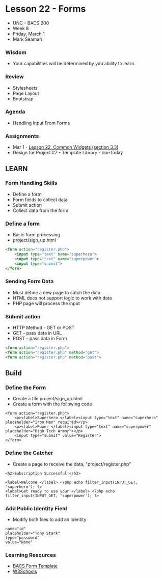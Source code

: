 # Lesson 22 - Forms

* UNC - BACS 200
* Week 8
* Friday, March 1
* Mark Seaman


### Wisdom
* Your capabilities will be determined by you ability to learn.


### Review
* Stylesheets
* Page Layout
* Bootstrap


### Agenda
* Handling Input From Forms


### Assignments
* Mar 1 - [Lesson 22. Common Widgets (section 3.3)](https://learn.zybooks.com/zybook/UNCOBACS200SeamanSpring2019/chapter/3/section/3)
* Design for Project #7 - Template Library - due today



## LEARN

### Form Handling Skills
* Define a form
* Form fields to collect data
* Submit action
* Collect data from the form


### Define a form
* Basic form processing
* project/sign_up.html

```html
<form action="register.php">
    <input type="text" name="superhero">
    <input type="text" name="superpower">
    <input type="submit">
</form>
```


### Sending Form Data 
* Must define a new page to catch the data
* HTML does not support logic to work with data
* PHP page will process the input


### Submit action
* HTTP Method - GET or POST
* GET - pass data in URL
* POST - pass data in Form

```html
<form action="register.php">
<form action="register.php" method="get">
<form action="register.php" method="post">
```



## Build

### Define the Form
* Create a file project/sign_up.html
* Create a form with the following code

```
<form action="register.php">
    <p><label>Superhero </label><input type="text" name="superhero" placeholder="Iron Man" required></p>
    <p><label>Power </label><input type="text" name="superpower" placeholder="High Tech Armor"></p>
    <input type="submit" value="Register">
</form>
```


### Define the Catcher
* Create a page to receive the data, "project/register.php"

```
<h2>Subscription Successful!</h2>

<label>Welcome </label> <?php echo filter_input(INPUT_GET, 'superhero'); ?>
<label>Get ready to use your </label> <?php echo filter_input(INPUT_GET, 'superpower'); ?>

```


### Add Public Identity Field
* Modify both files to add an Identity

```
name="id"
placeholder="Tony Stark"
type="password"
value="None"
```


### Learning Resources
* [BACS Form Template](http://unco-bacs.org/bacs200/templates/form.html)
* [W3Schools](https://www.w3schools.com/html/html_forms.asp)

